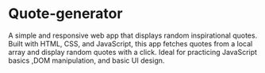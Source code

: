 # Quote-generator
A simple and responsive web app that displays random inspirational quotes. Built with HTML, CSS, and JavaScript, this app fetches quotes from a local array and display random quotes with a click. Ideal for practicing JavaScript basics ,DOM manipulation, and basic UI design.
